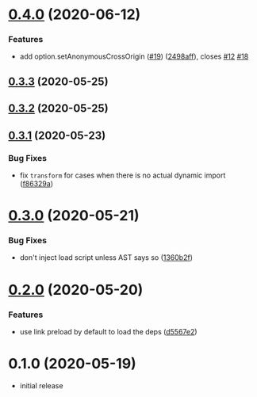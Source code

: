 # [0.4.0](https://github.com/vikerman/rollup-plugin-hoist-import-deps/compare/v0.3.3...v0.4.0) (2020-06-12)


### Features

* add option.setAnonymousCrossOrigin ([#19](https://github.com/vikerman/rollup-plugin-hoist-import-deps/issues/19)) ([2498aff](https://github.com/vikerman/rollup-plugin-hoist-import-deps/commit/2498afffaa9dcb0c90c6d3e8ef54a8588ba4087e)), closes [#12](https://github.com/vikerman/rollup-plugin-hoist-import-deps/issues/12) [#18](https://github.com/vikerman/rollup-plugin-hoist-import-deps/issues/18)



## [0.3.3](https://github.com/vikerman/rollup-plugin-hoist-import-deps/compare/v0.3.2...v0.3.3) (2020-05-25)



## [0.3.2](https://github.com/vikerman/rollup-plugin-hoist-import-deps/compare/v0.3.1...v0.3.2) (2020-05-25)



## [0.3.1](https://github.com/vikerman/rollup-plugin-hoist-import-deps/compare/v0.3.0...v0.3.1) (2020-05-23)


### Bug Fixes

* fix `transform` for cases when there is no actual dynamic import ([f86329a](https://github.com/vikerman/rollup-plugin-hoist-import-deps/commit/f86329a68fb8deffe91c831a19b6bfdd7cca4e72))



# [0.3.0](https://github.com/vikerman/rollup-plugin-hoist-import-deps/compare/v0.2.0...v0.3.0) (2020-05-21)


### Bug Fixes

* don't inject load script unless AST says so ([1360b2f](https://github.com/vikerman/rollup-plugin-hoist-import-deps/commit/1360b2fe34276d52ed672c2acab7964b85da1237))



# [0.2.0](https://github.com/vikerman/rollup-plugin-hoist-import-deps/compare/v0.1.0...v0.2.0) (2020-05-20)


### Features

* use link preload by default to load the deps ([d5567e2](https://github.com/vikerman/rollup-plugin-hoist-import-deps/commit/d5567e20f58f91c68612801c26430625468ecaa7))



# 0.1.0 (2020-05-19)

- initial release
